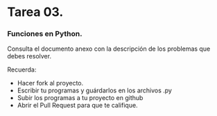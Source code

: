 # Tarea 03.

### Funciones en Python.

Consulta el documento anexo con la descripción de los problemas que debes resolver.

Recuerda:
* Hacer fork al proyecto.
* Escribir tu programas y guárdarlos en los archivos .py
* Subir los programas a tu proyecto en github
* Abrir el Pull Request para que te califique.
